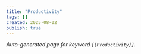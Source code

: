 ```yaml
---
title: "Productivity"
tags: []
created: 2025-08-02
publish: true
---
```


_Auto-generated page for keyword `[[Productivity]]`._
